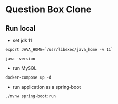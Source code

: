# Question Box Clone

## Run local

- set jdk 11

```shell
export JAVA_HOME=`/usr/libexec/java_home -v 11`

java -version
```

- run MySQL

```shell
docker-compose up -d
```

- run application as a spring-boot

```shell
./mvnw spring-boot:run
```

